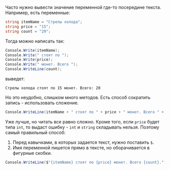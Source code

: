 Часто нужно вывести значение переменной где-то посередине текста. Например, есть переменные:
```cs 
string itemName = "Стрелы холода";
string price = "15";
string count = "20";
```
Тогда можно написать так:
```cs 
Console.Write(itemName);
Console.Write(" стоят по ");
Console.Write(price);
Console.Write(" монет. Всего ");
Console.WriteLine(count);
```
выведет:
```
Стрелы холода стоят по 15 монет. Всего: 20
```
Но это неудобно, слишком много методов. Есть способ сократить запись - использовать сложение.
```cs 
Сonsole.WriteLine(itemName + " стоят по " + price + " монет. Всего " + count);
```
Уже лучше, но читать все равно сложно. Кроме того, если `price` будет типа `int`, то выдаст ошибку - `int` и `string` складывать нельзя. Поэтому самый правильный способ:

1. Перед кавычками, в которых задается текст, нужно поставить `$`.
1. Имя переменной пишется прямо в тексте, но оборачивается в фигурные скобки.

```cs 
Сonsole.WriteLine($"{itemName} стоят по {price} монет. Всего {count}.");
```
